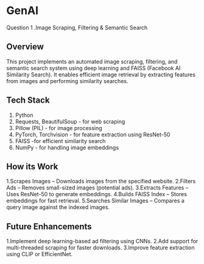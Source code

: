 # GenAI

 Question 1 .Image Scraping, Filtering & Semantic Search

## Overview
This project implements an automated image scraping, filtering, and semantic search system using deep learning and FAISS (Facebook AI Similarity Search). It enables efficient image retrieval by extracting features from images and performing similarity searches.

## Tech Stack 
   1. Python
   2. Requests, BeautifulSoup - for web scraping
   3. Pillow (PIL) - for image processing
   4. PyTorch, Torchvision - for feature extraction using ResNet-50
   5. FAISS -for efficient similarity search
   6. NumPy - for handling image embeddings

 ## How its Work

   1.Scrapes Images – Downloads images from the specified website.
   2.Filters Ads – Removes small-sized images (potential ads).
   3.Extracts Features – Uses ResNet-50 to generate embeddings.
   4.Builds FAISS Index – Stores embeddings for fast retrieval.
   5.Searches Similar Images – Compares a query image against the indexed images.

 ## Future Enhancements
   1.Implement deep learning-based ad filtering using CNNs.
   2.Add support for multi-threaded scraping for faster downloads.
   3.Improve feature extraction using CLIP or EfficientNet.

